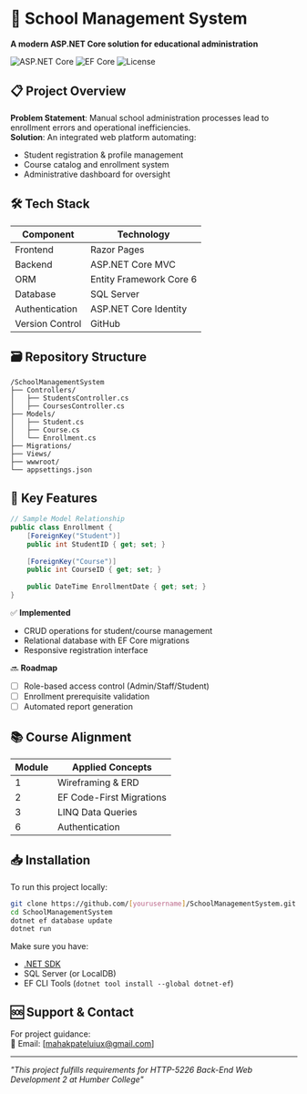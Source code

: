 # 🏤 School Management System  
**A modern ASP.NET Core solution for educational administration**  

![ASP.NET Core](https://img.shields.io/badge/ASP.NET_Core-5.2.8-blue)
![EF Core](https://img.shields.io/badge/Entity_Framework-6.0.8-green)
![License](https://img.shields.io/badge/License-MIT-orange)

## 📋 Project Overview
**Problem Statement**: Manual school administration processes lead to enrollment errors and operational inefficiencies.  
**Solution**: An integrated web platform automating:
- Student registration & profile management  
- Course catalog and enrollment system  
- Administrative dashboard for oversight  

## 🛠 Tech Stack
| Component       | Technology |
|-----------------|------------|
| Frontend        | Razor Pages |
| Backend         | ASP.NET Core MVC |
| ORM             | Entity Framework Core 6 |
| Database        | SQL Server |
| Authentication  | ASP.NET Core Identity |
| Version Control | GitHub |

## 🗃 Repository Structure
```
/SchoolManagementSystem
├── Controllers/
│   ├── StudentsController.cs
│   ├── CoursesController.cs
├── Models/
│   ├── Student.cs
│   ├── Course.cs
│   └── Enrollment.cs
├── Migrations/
├── Views/
├── wwwroot/
└── appsettings.json
```

## 🚀 Key Features
```csharp
// Sample Model Relationship
public class Enrollment {
    [ForeignKey("Student")]
    public int StudentID { get; set; }
    
    [ForeignKey("Course")]
    public int CourseID { get; set; }
    
    public DateTime EnrollmentDate { get; set; }
}
```

✅ **Implemented**  
- CRUD operations for student/course management  
- Relational database with EF Core migrations  
- Responsive registration interface  

🔜 **Roadmap**  
- [ ] Role-based access control (Admin/Staff/Student)  
- [ ] Enrollment prerequisite validation  
- [ ] Automated report generation  

## 📚 Course Alignment
| Module | Applied Concepts |
|--------|------------------|
| 1      | Wireframing & ERD |
| 2      | EF Code-First Migrations | 
| 3      | LINQ Data Queries |
| 6      | Authentication |

## 📥 Installation
To run this project locally:

```bash
git clone https://github.com/[yourusername]/SchoolManagementSystem.git
cd SchoolManagementSystem
dotnet ef database update
dotnet run
```

Make sure you have:
- [.NET SDK](https://dotnet.microsoft.com/download)
- SQL Server (or LocalDB)
- EF CLI Tools (`dotnet tool install --global dotnet-ef`)

## 🆘 Support & Contact
For project guidance:  
📧 Email: [mahakpateluiux@gmail.com] 

---

*"This project fulfills requirements for HTTP-5226 Back-End Web Development 2 at Humber College"*
